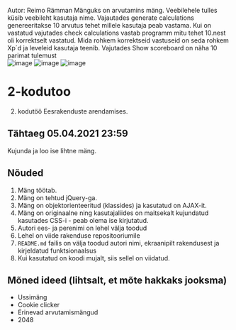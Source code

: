 Autor: Reimo Rämman
Mänguks on arvutamins mäng. Veebilehele tulles küsib veebileht kasutaja nime. Vajautades generate calculations genereeritakse 10 arvutus tehet millele kasutaja peab vastama. Kui on vastatud vajutades check calculations vastab programm mitu tehet 10.nest oli korrektselt vastatud. Mida rohkem korrektseid vastuseid on seda rohkem Xp´d ja leveleid kasutaja teenib. Vajutades Show scoreboard on näha 10 parimat tulemust  
![image](https://user-images.githubusercontent.com/78594982/113592629-12a6eb80-963e-11eb-89e1-91a4e2691dab.png)
![image](https://user-images.githubusercontent.com/78594982/113593081-aa0c3e80-963e-11eb-80b6-d641cd737fb1.png)
![image](https://user-images.githubusercontent.com/78594982/113593197-cd36ee00-963e-11eb-807c-febb651dae25.png)



# 2-kodutoo

2. kodutöö Eesrakenduste arendamises.

## Tähtaeg 05.04.2021 23:59

Kujunda ja loo ise lihtne mäng. 

## Nõuded

1. Mäng töötab.
1. Mäng on tehtud jQuery-ga. 
1. Mäng on objektorienteeritud (klassides) ja kasutatud on AJAX-it. 
1. Mäng on originaalne ning kasutajaliides on maitsekalt kujundatud kasutades CSS-i - peab olema ise kirjutatud. 
1. Autori ees- ja perenimi on lehel välja toodud
1. Lehel on viide rakenduse repositooriumile
1. `README.md` failis on välja toodud autori nimi, ekraanipilt rakendusest ja kirjeldatud funktsionaalsus
1. Kui kasutatud on koodi mujalt, siis sellel on viidatud. 

## Mõned ideed (lihtsalt, et mõte hakkaks jooksma)

* Ussimäng
* Cookie clicker
* Erinevad arvutamismängud
* 2048

